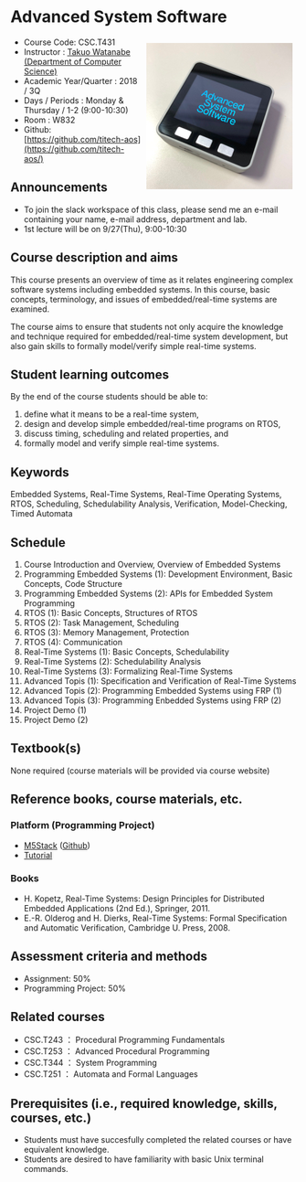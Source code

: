 # Advanced System Software

<img src="/images/logo.jpg" style="float: right; margin: 10px;" />

* Course Code: CSC.T431
* Instructor : [Takuo Watanabe (Department of Computer Science)](http://www.psg.c.titech.ac.jp/~takuo/)
* Academic Year/Quarter : 2018 / 3Q
* Days / Periods : Monday & Thursday / 1-2 (9:00-10:30)
* Room : W832
* Github: [https://github.com/titech-aos](https://github.com/titech-aos/)

## Announcements
* To join the slack workspace of this class, please send me an e-mail containing your name, e-mail address, department and lab.
* 1st lecture will be on 9/27(Thu), 9:00-10:30

## Course description and aims
This course presents an overview of time as it relates engineering complex software systems including embedded systems. In this course, basic concepts, terminology, and issues of embedded/real-time systems are examined.

The course aims to ensure that students not only acquire the knowledge and technique required for embedded/real-time system development, but also gain skills to formally model/verify simple real-time systems.

## Student learning outcomes
By the end of the course students should be able to:
1. define what it means to be a real-time system,
2. design and develop simple embedded/real-time programs on RTOS,
3. discuss timing, scheduling and related properties, and
4. formally model and verify simple real-time systems.

## Keywords
Embedded Systems, Real-Time Systems, Real-Time Operating Systems, RTOS, Scheduling, Schedulability Analysis, Verification, Model-Checking, Timed Automata

## Schedule
1. Course Introduction and Overview, Overview of Embedded Systems
2. Programming Embedded Systems (1): Development Environment, Basic Concepts, Code Structure
3. Programming Embedded Systems (2): APIs for Embedded System Programming
4. RTOS (1): Basic Concepts, Structures of RTOS
5. RTOS (2): Task Management, Scheduling
6. RTOS (3): Memory Management, Protection
7. RTOS (4): Communication
8. Real-Time Systems (1): Basic Concepts, Schedulability
9. Real-Time Systems (2): Schedulability Analysis
10. Real-Time Systems (3): Formalizing Real-Time Systems
11. Advanced Topis (1): Specification and Verification of Real-Time Systems
12. Advanced Topis (2): Programming Embedded Systems using FRP (1)
13. Advanced Topis (3): Programming Enbedded Systems using FRP (2)
14. Project Demo (1)
15. Project Demo (2)

## Textbook(s)
None required (course materials will be provided via course website)

## Reference books, course materials, etc.

### Platform (Programming Project)
* [M5Stack](http://www.m5stack.com) ([Github](https://github.com/m5stack/M5Stack/))
* [Tutorial](tutorial_en.html)

### Books
* H. Kopetz, Real-Time Systems: Design Principles for Distributed Embedded Applications (2nd Ed.), Springer, 2011.
* E.-R. Olderog and H. Dierks, Real-Time Systems: Formal Specification and Automatic Verification, Cambridge U. Press, 2008.

## Assessment criteria and methods
* Assignment: 50%
* Programming Project: 50%

## Related courses
* CSC.T243 ： Procedural Programming Fundamentals
* CSC.T253 ： Advanced Procedural Programming
* CSC.T344 ： System Programming
* CSC.T251 ： Automata and Formal Languages

## Prerequisites (i.e., required knowledge, skills, courses, etc.)
* Students must have succesfully completed the related courses or have equivalent knowledge.
* Students are desired to have familiarity with basic Unix terminal commands.
